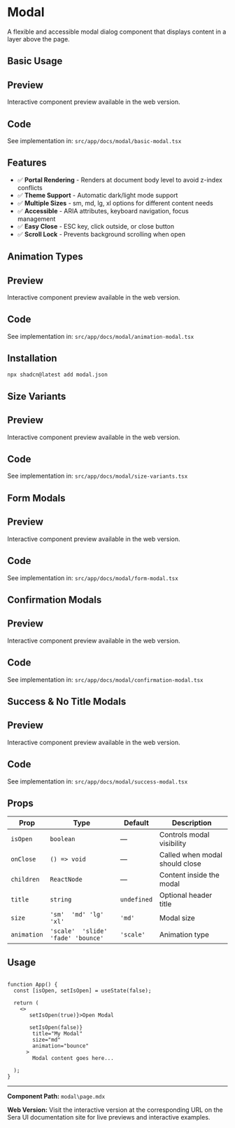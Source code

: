 # Modal 

A flexible and accessible modal dialog component that displays content in a layer above the page.

## Basic Usage

## Preview

Interactive component preview available in the web version.

## Code

See implementation in: `src/app/docs/modal/basic-modal.tsx`

## Features

- ✅ **Portal Rendering** - Renders at document body level to avoid z-index conflicts
- ✅ **Theme Support** - Automatic dark/light mode support
- ✅ **Multiple Sizes** - sm, md, lg, xl options for different content needs
- ✅ **Accessible** - ARIA attributes, keyboard navigation, focus management
- ✅ **Easy Close** - ESC key, click outside, or close button
- ✅ **Scroll Lock** - Prevents background scrolling when open

## Animation Types

## Preview

Interactive component preview available in the web version.

## Code

See implementation in: `src/app/docs/modal/animation-modal.tsx`

## Installation

```bash
npx shadcn@latest add modal.json
```

## Size Variants

## Preview

Interactive component preview available in the web version.

## Code

See implementation in: `src/app/docs/modal/size-variants.tsx`

## Form Modals

## Preview

Interactive component preview available in the web version.

## Code

See implementation in: `src/app/docs/modal/form-modal.tsx`

## Confirmation Modals

## Preview

Interactive component preview available in the web version.

## Code

See implementation in: `src/app/docs/modal/confirmation-modal.tsx`

## Success & No Title Modals

## Preview

Interactive component preview available in the web version.

## Code

See implementation in: `src/app/docs/modal/success-modal.tsx`

## Props

  | **Prop** | **Type** | **Default** | **Description** |
  |----------|----------|-------------|-----------------| 
  | `isOpen` | `boolean` | — | Controls modal visibility |
  | `onClose` | `() => void` | — | Called when modal should close |
  | `children` | `ReactNode` | — | Content inside the modal |
  | `title` | `string` | `undefined` | Optional header title |
  | `size` | `'sm'  'md' 'lg' 'xl'` | `'md'` | Modal size |
  | `animation` | `'scale'  'slide' 'fade' 'bounce'` | `'scale'` | Animation type |

## Usage

```tsx

function App() {
  const [isOpen, setIsOpen] = useState(false);

  return (
    <>
       setIsOpen(true)}>Open Modal

       setIsOpen(false)}
        title="My Modal"
        size="md"
        animation="bounce"
      >
        Modal content goes here...

  );
}
```

---

**Component Path:** `modal\page.mdx`

**Web Version:** Visit the interactive version at the corresponding URL on the Sera UI documentation site for live previews and interactive examples.
